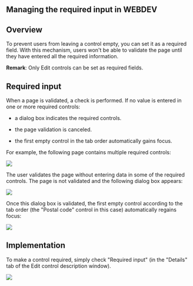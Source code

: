 
## Managing the required input in WEBDEV
			



<a name="NOTE1"></a>
<a name="NOTE1_1"></a>


## Overview
<a name="overview_ELTTEXTE000095"></a>
To prevent users from leaving a control empty, you can set it as a required field. With this mechanism, users won't be able to validate the page until they have entered all the required information.

**Remark**: Only Edit controls can be set as required fields.

<a name="NOTE2"></a>
<a name="NOTE2_1"></a>


## Required input
<a name="required_input_ELTTEXTE000119"></a>
When a page is validated, a check is performed. If no value is entered in one or more required controls:

- a dialog box indicates the required controls.

- the page validation is canceled.

- the first empty control in the tab order automatically gains focus.




For example, the following page contains multiple required controls:

![](https://doc.pcsoft.fr/en-US/images/image.awp?langid=3&name=Formulaire.gif)


The user validates the page without entering data in some of the required controls. The page is not validated and the following dialog box appears:

![](https://doc.pcsoft.fr/en-US/images/image.awp?langid=3&name=BoiteDialogueSaisieOblig.gif)


Once this dialog box is validated, the first empty control according to the tab order (the "Postal code" control in this case) automatically regains focus:

![](https://doc.pcsoft.fr/en-US/images/image.awp?langid=3&name=Formulaire2.gif)


<a name="NOTE3"></a>
<a name="NOTE3_1"></a>


## Implementation
<a name="implementation_ELTTEXTE000143"></a>
To make a control required, simply check "Required input" (in the "Details" tab of the Edit control description window).


![](https://doc.pcsoft.fr/en-US/images/image.awp?langid=3&name=SaisieObligatoireOption.gif)



